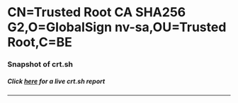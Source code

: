 # CN=Trusted Root CA SHA256 G2,O=GlobalSign nv-sa,OU=Trusted Root,C=BE
### Snapshot of crt.sh
##### Click [here](https://crt.sh/?q=Serial_45D1E01261088DDC911560D14659) for a live crt.sh report

---
